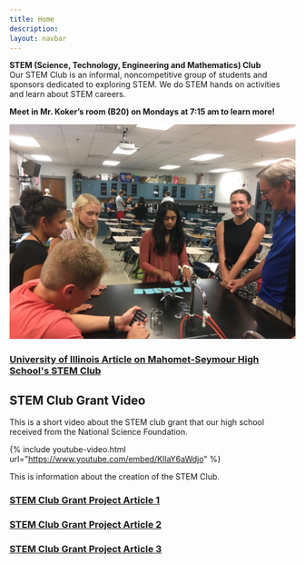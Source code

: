```yaml
---
title: Home
description:
layout: navbar
---
```



**STEM (Science, Technology, Engineering and Mathematics) Club**  
Our STEM Club is an informal, noncompetitive group of students and sponsors dedicated to exploring STEM. We do STEM hands on activities and learn about STEM careers. 

**Meet in Mr. Koker’s room (B20) on Mondays at 7:15 am to learn more!**

![](images/STEMclubProjectWeek2A.jpg)

                                                                               
### **[University of Illinois Article on Mahomet-Seymour High School's STEM Club](http://www.istem.illinois.edu/news/MSHS.STEM.Club.html)**                                                                             
                                                                                                         
                                                                                          
                                                                                                      
                                                                                                           
                                                                                                            
## **STEM Club Grant Video**
This is a short video about the STEM club grant that our high school received from the National Science Foundation.


{% include youtube-video.html url="https://www.youtube.com/embed/KlIaY6aWdjo" %}



This is information about the creation of the STEM Club.



### **[STEM Club Grant Project Article 1](https://ece.illinois.edu/newsroom/article/34060)**
                                                                                                                                                  
### **[STEM Club Grant Project Article 2](http://www.istem.illinois.edu/news/cisteme365.educators.html)**
                                                                                                                                          
### **[STEM Club Grant Project Article 3](http://www.istem.illinois.edu/news/cisteme365.html)**
                                                                                           


  
                                     
                                                   
